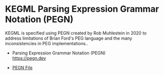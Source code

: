 # KEGML Parsing Expression Grammar Notation (PEGN)

KEGML is specified using PEGN created by Rob Muhlestein in 2020 to
address limitations of Brian Ford's PEG language and the many
inconsistencies in PEG implementations..

* Parsing Expression Grammar Notation (PEGN)  
  https://pegn.dev

* [PEGN File](kegml.pegn#include)
